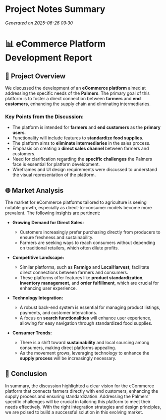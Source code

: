 # Project Notes Summary

*Generated on 2025-06-26 09:30*

# 📊 **eCommerce Platform Development Report**

## 🚀 **Project Overview**
We discussed the development of an **eCommerce platform** aimed at addressing the specific needs of the **Palmers**. The primary goal of this platform is to foster a direct connection between **farmers** and **end customers**, enhancing the supply chain and eliminating intermediaries.

### Key Points from the Discussion:
- The platform is intended for **farmers** and **end customers** as the **primary users**.
- Functionality will include features to **standardize food supplies**.
- The platform aims to **eliminate intermediaries** in the sales process.
- Emphasis on creating a **direct sales channel** between farmers and customers.
- Need for clarification regarding the **specific challenges** the Palmers face is essential for platform development.
- Wireframes and UI design requirements were discussed to understand the visual representation of the platform.

## 🌐 **Market Analysis**

The market for eCommerce platforms tailored to agriculture is seeing notable growth, especially as direct-to-consumer models become more prevalent. The following insights are pertinent:

- **Growing Demand for Direct Sales:**
  - Customers increasingly prefer purchasing directly from producers to ensure freshness and sustainability.
  - Farmers are seeking ways to reach consumers without depending on traditional retailers, which often dilute profits.

- **Competitive Landscape:**
  - Similar platforms, such as **Farmigo** and **LocalHarvest**, facilitate direct connections between farmers and consumers.
  - These platforms offer features like **product standardization**, **inventory management**, and **order fulfillment**, which are crucial for enhancing user experience.

- **Technology Integration:**
  - A robust back-end system is essential for managing product listings, payments, and customer interactions.
  - A focus on **search functionalities** will enhance user experience, allowing for easy navigation through standardized food supplies.

- **Consumer Trends:**
  - There is a shift toward **sustainability** and local sourcing among consumers, making direct platforms appealing.
  - As the movement grows, leveraging technology to enhance the **supply process** will be increasingly necessary.

## 📝 **Conclusion**
In summary, the discussion highlighted a clear vision for the eCommerce platform that connects farmers directly with end customers, enhancing the supply process and ensuring standardization. Addressing the Palmers' specific challenges will be crucial in tailoring this platform to meet their needs effectively. With the right integration strategies and design principles, we are poised to build a successful solution in this evolving market.